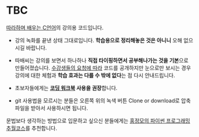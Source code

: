# TBC
[따라하며 배우는 C언어](https://www.inflearn.com/course/following-c)의 강의용 코드입니다.

- 강의 녹화를 끝낸 상태 그대로입니다. **학습용으로 정리해놓은 것은 아니니** 오해 없으시길 바랍니다.

- 따배씨는 강의를 보면서 하나하나 **직접 타이핑하면서 공부해나가는 것을 기본**으로 만들어졌습니다. [수강생들의 요청에 따라](https://cafe.naver.com/jmhonglab/1053) 코드를 공개하지만 눈으로만 보시는 경우 강의에 대한 체험과 **학습 효과는 다를 수 밖에 없다**는 점 다시 안내드립니다.

- 초보자들에게는 **[코딩 워크북](https://github.com/HongLabInc/TBC-workbook) 사용을 권장**합니다.

- git 사용법을 모르시는 분들은 오른쪽 위의 녹색 버튼 Clone or download로 압축 파일을 받아서 사용하시면 됩니다.

문법보다 생각하는 방법으로 입문하고 싶으신 분들에게는 [홍정모의 파이썬 프로그래밍 추월코스](https://honglab.co.kr/courses/python)를 추천합니다.
